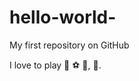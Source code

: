 # hello-world-

My first repository on GitHub

I love to play :football: :soccer: :dancer:, :pizza:. 
